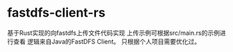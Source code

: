 # fastdfs-client-rs
基于Rust实现的向fastdfs上传文件代码实现
上传示例可根据src/main.rs的示例进行查看
逻辑来自Java的FastDFS Client。
只根据个人项目需要优化过。
